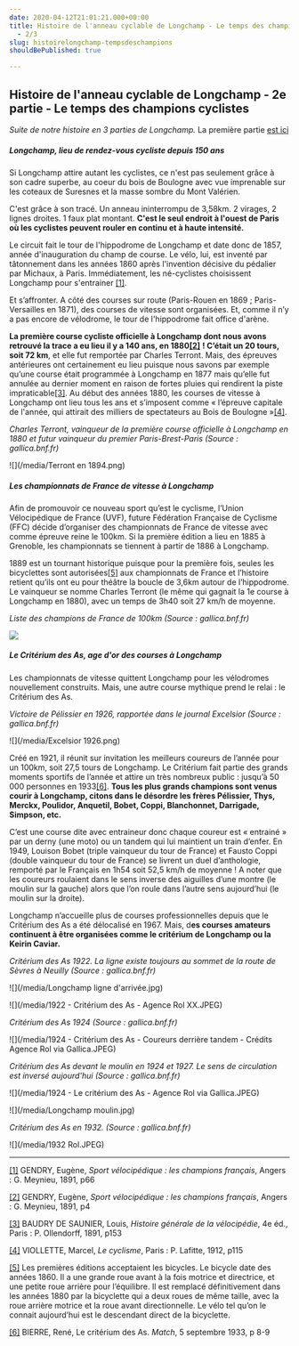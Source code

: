 ```yaml
---
date: 2020-04-12T21:01:21.000+00:00
title: Histoire de l'anneau cyclable de Longchamp - Le temps des champions cyclistes
  - 2/3
slug: histoirelongchamp-tempsdeschampions
shouldBePublished: true

---
```

## Histoire de l'anneau cyclable de Longchamp - 2e partie - Le temps des champions cyclistes

_Suite de notre_ _histoire en 3 parties de Longchamp._ La première partie [est ici](https://velo-longchamp.fr/blog/histoirelongchamp-avantlescyclistes)

##### Longchamp, lieu de rendez-vous cycliste depuis 150 ans

Si Longchamp attire autant les cyclistes, ce n'est pas seulement grâce à son cadre superbe, au coeur du bois de Boulogne avec vue imprenable sur les coteaux de Suresnes et la masse sombre du Mont Valérien.

C'est grâce à son tracé. Un anneau ininterrompu de 3,58km. 2 virages, 2 lignes droites. 1 faux plat montant. **C'est le seul endroit à l'ouest de Paris où les cyclistes peuvent rouler en continu et à haute intensité.**

Le circuit fait le tour de l'hippodrome de Longchamp et date donc de 1857, année d'inauguration du champ de course. Le vélo, lui, est inventé par tâtonnement dans les années 1860 après l'invention décisive du pédalier par Michaux, à Paris. Immédiatement, les né-cyclistes choisissent Longchamp pour s'entrainer [\[1\]](#_ftn1).

Et s’affronter. A côté des courses sur route (Paris-Rouen en 1869 ; Paris-Versailles en 1871), des courses de vitesse sont organisées. Et, comme il n’y a pas encore de vélodrome, le tour de l'hippodrome fait office d'arène.

**La première course cycliste officielle à Longchamp dont nous avons retrouvé la trace a eu lieu il y a 140 ans, en 1880**[**\[2\]**](#_ftn2) **! C’était un 20 tours, soit 72 km**, et elle fut remportée par Charles Terront. Mais, des épreuves antérieures ont certainement eu lieu puisque nous savons par exemple qu’une course était programmée à Longchamp en 1877 mais qu’elle fut annulée au dernier moment en raison de fortes pluies qui rendirent la piste impraticable[\[3\]](#_ftn3). Au début des années 1880, les courses de vitesse à Longchamp ont lieu tous les ans et s’imposent comme « l’épreuve capitale de l'année, qui attirait des milliers de spectateurs au Bois de Boulogne »[\[4\]](#_ftn4).

_Charles Terront, vainqueur de la première course officielle à Longchamp en 1880 et futur vainqueur du premier Paris-Brest-Paris (Source : gallica.bnf.fr)_

![](/media/Terront en 1894.png)

##### Les championnats de France de vitesse à Longchamp

Afin de promouvoir ce nouveau sport qu’est le cyclisme, l’Union Vélocipédique de France (UVF), future Fédération Française de Cyclisme (FFC) décide d’organiser des championnats de France de vitesse avec comme épreuve reine le 100km. Si la première édition a lieu en 1885 à Grenoble, les championnats se tiennent à partir de 1886 à Longchamp.

1889 est un tournant historique puisque pour la première fois, seules les bicyclettes sont autorisées[\[5\]](#_ftn5) aux championnats de France et l’histoire retient qu’ils ont eu pour théâtre la boucle de 3,6km autour de l’hippodrome. Le vainqueur se nomme Charles Terront (le même qui gagnait la 1e course à Longchamp en 1880), avec un temps de 3h40 soit 27 km/h de moyenne.

_Liste des champions de France de 100km (Source : gallica.bnf.fr)_

_![](/media/Temps-2.png)_

##### Le Critérium des As, age d'or des courses à Longchamp

Les championnats de vitesse quittent Longchamp pour les vélodromes nouvellement construits. Mais, une autre course mythique prend le relai : le Critérium des As.

_Victoire de Pélissier en 1926, rapportée dans le journal Excelsior (Source : gallica.bnf.fr)_

![](/media/Excelsior 1926.png)

Créé en 1921, il réunit sur invitation les meilleurs coureurs de l’année pour un 100km, soit 27,5 tours de Longchamp. Le Critérium fait partie des grands moments sportifs de l’année et attire un très nombreux public : jusqu’à 50 000 personnes en 1933[\[6\]](#_ftn6). **Tous les plus grands champions sont venus courir à Longchamp, citons dans le désordre les frères Pélissier, Thys, Merckx, Poulidor, Anquetil, Bobet, Coppi, Blanchonnet, Darrigade, Simpson, etc.**

C’est une course dite avec entraineur donc chaque coureur est « entrainé » par un derny (une moto) ou un tandem qui lui maintient un train d’enfer. En 1949, Louison Bobet (triple vainqueur du tour de France) et Fausto Coppi (double vainqueur du tour de France) se livrent un duel d’anthologie, remporté par le Français en 1h54 soit 52,5 km/h de moyenne ! A noter que les coureurs roulaient dans le sens inverse des aiguilles d’une montre (le moulin sur la gauche) alors que l’on roule dans l’autre sens aujourd’hui (le moulin sur la droite).

Longchamp n’accueille plus de courses professionnelles depuis que le Critérium des As a été délocalisé en 1967. Mais, d**es courses amateurs continuent à être organisées comme le critérium de Longchamp ou la Keirin Caviar.**

_Critérium des As 1922. La ligne existe toujours au sommet de la route de Sèvres à Neuilly (Source : gallica.bnf.fr)_

![](/media/Longchamp ligne d'arrivée.jpg)

![](/media/1922 - Critérium des As - Agence Rol XX.JPEG)

_Critérium des As 1924 (Source : gallica.bnf.fr)_

![](/media/1924 - Critérium des As - Coureurs derrière tandem - Crédits Agence Rol via Gallica.JPEG)

_Critérium des As devant le moulin en 1924 et 1927. Le sens de circulation est inversé aujourd'hui (Source : gallica.bnf.fr)_

![](/media/1924 - Le critérium des As - Agence Rol via Gallica.JPEG)

![](/media/Longchamp moulin.jpg)

_Critérium des As en 1932. (Source : gallica.bnf.fr)_

![](/media/1932 Rol.JPEG)

***

[\[1\]](#_ftnref1) GENDRY, Eugène, _Sport vélocipédique : les champions français_, Angers : G. Meynieu, 1891, p66

[\[2\]](#_ftnref2) GENDRY, Eugène, _Sport vélocipédique : les champions français_, Angers : G. Meynieu, 1891, p4

[\[3\]](#_ftnref3) BAUDRY DE SAUNIER, Louis, _Histoire générale de la vélocipédie_, 4e éd., Paris : P. Ollendorff, 1891, p153

[\[4\]](#_ftnref4) VIOLLETTE, Marcel, _Le cyclisme_, Paris : P. Lafitte, 1912, p115

[\[5\]](#_ftnref5) Les premières éditions acceptaient les bicycles. Le bicycle date des années 1860. Il a une grande roue avant à la fois motrice et directrice, et une petite roue arrière pour l’équilibre. Il est remplacé définitivement dans les années 1880 par la bicyclette qui a deux roues de même taille, avec la roue arrière motrice et la roue avant directionnelle. Le vélo tel qu’on le connait aujourd’hui est le descendant direct de la bicyclette.

[\[6\]](#_ftnref6) BIERRE, René, Le critérium des As. _Match_, 5 septembre 1933, p 8-9